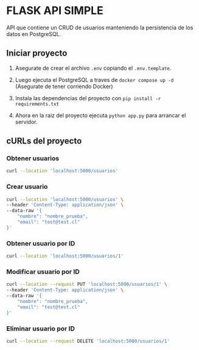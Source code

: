 # FLASK API SIMPLE
API que contiene un CRUD de usuarios manteniendo la persistencia de los datos en PostgreSQL.

## Iniciar proyecto
1. Asegurate de crear el archivo ``.env`` copiando el ``.env.template``.

2. Luego ejecuta el PostgreSQL a traves de ``docker compose up -d`` (Asegurate de tener corriendo Docker)

3. Instala las dependencias del proyecto con ``pip install -r requirements.txt``

4. Ahora en la raiz del proyecto ejecuta ``python app.py`` para arrancar el servidor.

## cURLs del proyecto

### Obtener usuarios
```bash
curl --location 'localhost:5000/usuarios'
```

### Crear usuario
```bash
curl --location 'localhost:5000/usuarios' \
--header 'Content-Type: application/json' \
--data-raw '{
    "nombre": "nombre_prueba",
    "email": "test@test.cl"
}'
```

### Obtener usuario por ID
```bash
curl --location 'localhost:5000/usuarios/1'
```

### Modificar usuario por ID
```bash
curl --location --request PUT 'localhost:5000/usuarios/1' \
--header 'Content-Type: application/json' \
--data-raw '{
    "nombre": "nombre_prueba",
    "email": "test@test.cl"
}'
```

### Eliminar usuario por ID
```bash
curl --location --request DELETE 'localhost:5000/usuarios/1'
```